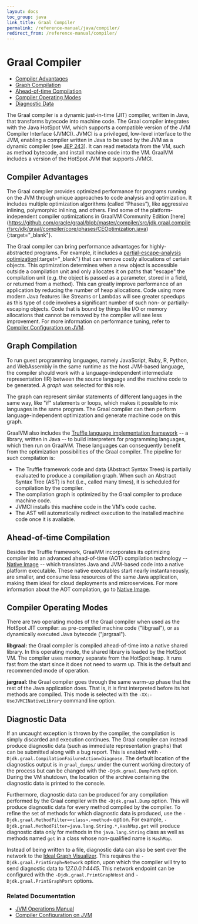 ```yaml
---
layout: docs
toc_group: java
link_title: Graal Compiler
permalink: /reference-manual/java/compiler/
redirect_from: /reference-manual/compiler/ 
---
```


# Graal Compiler

* [Compiler Advantages](#compiler-advantages)
* [Graph Compilation](#graph-compilation)
* [Ahead-of-time Compilation](#ahead-of-time-compilation)
* [Compiler Operating Modes](#compiler-operating-modes)
* [Diagnostic Data](#diagnostic-data)

The Graal compiler is a dynamic just-in-time (JIT) compiler, written in Java, that transforms bytecode into machine code.
The Graal compiler integrates with the Java HotSpot VM, which supports a compatible version of the JVM Compiler Interface (JVMCI).
JVMCI is a privileged, low-level interface to the JVM, enabling a compiler written in Java to be used by the JVM as a dynamic compiler (see [JEP 243](https://openjdk.java.net/jeps/243)).
It can read metadata from the VM, such as method bytecode, and install machine code into the VM.
GraalVM includes a version of the HotSpot JVM that supports JVMCI.

## Compiler Advantages

The Graal compiler provides optimized performance for programs running on the JVM through unique approaches to code analysis and optimization.
It includes multiple optimization algorithms (called “Phases”), like aggressive inlining, polymorphic inlining, and others. 
Find some of the platform-independent compiler optimizations in GraalVM Community Edition [here]
(https://github.com/oracle/graal/blob/master/compiler/src/jdk.graal.compiler/src/jdk/graal/compiler/core/phases/CEOptimization.java){:target="_blank"}.

The Graal compiler can bring performance advantages for highly-abstracted programs. For example, it includes a [partial-escape-analysis optimization](https://github.com/oracle/graal/blob/master/compiler/src/jdk.graal.compiler/src/jdk/graal/compiler/core/phases/CEOptimization.java#L176){:target="_blank"} that can remove costly allocations of certain objects. 
This optimization determines when a new object is accessible outside a compilation unit and only allocates it on paths that "escape" the compilation unit (e.g. the object is passed as a parameter, stored in a field, or returned from a method). This can greatly improve performance of an application by reducing the number of heap allocations. 
Code using more modern Java features like Streams or Lambdas will see greater speedups as this type of code involves a significant number of such non- or partially-escaping objects. Code that is bound by things like I/O or memory allocations that cannot be removed by the compiler will see less improvement. 
For more information on performance tuning, refer to [Compiler Configuration on JVM](Options.md).

## Graph Compilation

To run guest programming languages, namely JavaScript, Ruby, R, Python, and WebAssembly in the same runtime as the host JVM-based language, the compiler should work with a language-independent intermediate representation (IR) between the source language and the machine code to be generated.
A *graph* was selected for this role.

The graph can represent similar statements of different languages in the same way, like "if" statements or loops, which makes it possible to mix languages in the same program.
The Graal compiler can then perform language-independent optimization and generate machine code on this graph.

GraalVM also includes the [Truffle language implementation framework](../../../truffle/docs/README.md) -- a library, written in Java -- to build interpreters for programming languages, which then run on GraalVM.
These languages can consequently benefit from the optimization possibilities of the Graal compiler.
The pipeline for such compilation is:

* The Truffle framework code and data (Abstract Syntax Trees) is partially evaluated to produce a compilation graph. When such an Abstract Syntax Tree (AST) is hot (i.e., called many times), it is scheduled for compilation by the compiler.
* The compilation graph is optimized by the Graal compiler to produce machine code.
* JVMCI installs this machine code in the VM's code cache.
* The AST will automatically redirect execution to the installed machine code once it is available.

## Ahead-of-time Compilation

Besides the Truffle framework, GraalVM incorporates its optimizing compiler into an advanced ahead-of-time (AOT) compilation technology -- [Native Image](../native-image/README.md) -- which translates Java and JVM-based code into a native platform executable.
These native executables start nearly instantaneously, are smaller, and consume less resources of the same Java application, making them ideal for cloud deployments and microservices.
For more information about the AOT compilation, go to [Native Image](../native-image/README.md).

## Compiler Operating Modes

There are two operating modes of the Graal compiler when used as the HotSpot JIT compiler: as pre-compiled machine code ("libgraal"), or as dynamically executed Java bytecode ("jargraal").

**libgraal:** the Graal compiler is compiled ahead-of-time into a native shared library.
In this operating mode, the shared library is loaded by the HotSpot VM.
The compiler uses memory separate from the HotSpot heap.
It runs fast from the start since it does not need to warm up.
This is the default and recommended mode of operation.

**jargraal:** the Graal compiler goes through the same warm-up phase that the rest of the Java application does.
That is, it is first interpreted before its hot methods are compiled.
This mode is selected with the `-XX:-UseJVMCINativeLibrary` command line option.

## Diagnostic Data

If an uncaught exception is thrown by the compiler, the compilation is simply discarded and execution continues.
The Graal compiler can instead produce diagnostic data (such as immediate representation graphs) that can be submitted along with a bug report.
This is enabled with `-Djdk.graal.CompilationFailureAction=Diagnose`.
The default location of the diagnostics output is in `graal_dumps/` under the current working directory of the process but can be changed with the `-Djdk.graal.DumpPath` option.
During the VM shutdown, the location of the archive containing the diagnostic data is printed to the console.

Furthermore, diagnostic data can be produced for any compilation performed by the Graal compiler with the `-Djdk.graal.Dump` option.
This will produce diagnostic data for every method compiled by the compiler.
To refine the set of methods for which diagnostic data is produced, use the `-Djdk.graal.MethodFilter=<class>.<method>` option.
For example, `-Djdk.graal.MethodFilter=java.lang.String.*,HashMap.get` will produce diagnostic data only for methods in the `java.lang.String` class as well as methods named `get` in a class whose non-qualified name is `HashMap`.

Instead of being written to a file, diagnostic data can also be sent over the network to the [Ideal Graph Visualizer](https://www.graalvm.org/latest/tools/igv/).
This requires the `-Djdk.graal.PrintGraph=Network` option, upon which the compiler will try to send diagnostic data to _127.0.0.1:4445_.
This network endpoint can be configured with the `-Djdk.graal.PrintGraphHost` and `-Djdk.graal.PrintGraphPort` options.

### Related Documentation

- [JVM Operations Manual](Operations.md)
- [Compiler Configuration on JVM](Options.md)